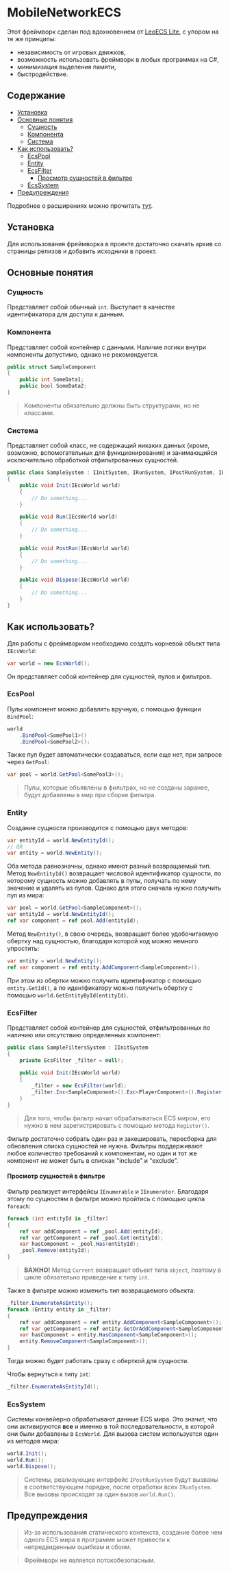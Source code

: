 # MobileNetworkECS

Этот фреймворк сделан под вдохновением от [LeoECS Lite](https://github.com/Leopotam/ecslite), с упором на те же принципы: 
- независимость от игровых движков,
- возможность использовать фреймворк в любых программах на C#,
- минимизация выделения памяти,
- быстродействие.

## Содержание

- [Установка](#---------)
- [Основные понятия](#----------------)
  + [Сущность](#--------)
  + [Компонента](#----------)
  + [Система](#-------)
- [Как использовать?](#-----------------)
  + [EcsPool](#ecspool)
  + [Entity](#entity)
  + [EcsFilter](#ecsfilter)
    * [Просмотр сущностей в фильтре](#----------------------------)
  + [EcsSystem](#ecssystem)
- [Предупреждения](#--------------)

Подробнее о расширениях можно прочитать [тут](https://github.com/Darkhhh/MobileNetworkECS/wiki).

## Установка

Для использования фреймворка в проекте достаточно скачать архив со страницы релизов и добавить исходники в проект.

## Основные понятия

### Сущность

Представляет собой обычный `int`. Выступает в качестве идентификатора для доступа к данным.

### Компонента

Представляет собой контейнер с данными. Наличие логики внутри компоненты допустимо, однако не рекомендуется.

```csharp
public struct SampleComponent
{
    public int SomeData1;
    public bool SomeData2;
}
```

> Компоненты обязательно должны быть структурами, но не классами.

### Система

Представляет собой класс, не содержащий никаких данных (кроме, возможно, вспомогательных для функционирования) и занимающийся исключительно обработкой отфильтрованных сущностей.
```csharp
public class SampleSystem : IInitSystem, IRunSystem, IPostRunSystem, IDisposeSystem
{
    public void Init(IEcsWorld world)
    {
        // Do something...
    }

    public void Run(IEcsWorld world)
    {
        // Do something...
    }

    public void PostRun(IEcsWorld world)
    {
        // Do something...
    }

    public void Dispose(IEcsWorld world)
    {
        // Do something...
    }
}
```



## Как использовать?

Для работы с фреймворком необходимо создать корневой объект типа `IEcsWorld`:
```csharp
var world = new EcsWorld();
```

Он представляет собой контейнер для сущностей, пулов и фильтров.

### EcsPool

Пулы компонент можно добавлять вручную, с помощью функции `BindPool`:
```csharp
world
    .BindPool<SomePool1>()
    .BindPool<SomePool2>();
```

Также пул будет автоматически создаваться, если еще нет, при запросе через `GetPool`:
```csharp
var pool = world.GetPool<SomePool3>();
```
> Пулы, которые объявлены в фильтрах, но не созданы заранее, будут добавлены в мир при сборке фильтра.


### Entity

Создание сущности производится с помощью двух методов:
```csharp
var entityId = world.NewEntityId();
// OR
var entity = world.NewEntity();
```

Оба метода равнозначны, однако имеют разный возвращаемый тип. Метод `NewEntityId()` возвращает числовой идентификатор сущности, 
по которому сущность можно добавлять в пулы, получать по нему значение и удалять из пулов. Однако для этого сначала нужно получить пул из мира:
```csharp
var pool = world.GetPool<SampleComponent>();
var entityId = world.NewEntityId();
ref var component = ref pool.Add(entityId);
```

Метод `NewEntity()`, в свою очередь, возвращает более удобочитаемую обертку над сущностью, благодаря которой код можно немного упростить:
```csharp
var entity = world.NewEntity();
ref var component = ref entity.AddComponent<SampleComponent>();
```

При этом из обертки можно получить идентификатор с помощью `entity.GetId()`, а по идентфикатору можно получить обертку с помощью `world.GetEntityById(entityId)`. 

### EcsFilter

Представляет собой контейнер для сущностей, отфильтрованных по наличию или отсутствию определенных компонент:
```csharp
public class SampleFiltersSystem : IInitSystem
{
    private EcsFilter _filter = null!;
    
    public void Init(IEcsWorld world)
    {
        _filter = new EcsFilter(world);
        _filter.Inc<SampleComponent>().Exc<PlayerComponent>().Register();
    }
}
```
> Для того, чтобы фильтр начал обрабатываться ECS миром, его нужно в нем зарегистрировать с помощью метода `Register()`.

Фильтр достаточно собрать один раз и закешировать, пересборка для обновления списка сущностей не нужна. 
Фильтры поддерживают любое количество требований к компонентам, но один и тот же компонент не может быть в списках "include" и "exclude".

#### Просмотр сущностей в фильтре

Фильтр реализует интерфейсы `IEnumerable` и `IEnumerator`. Благодаря этому по сущностям в фильтре можно пройтись с помощью цикла `foreach`:
```csharp
foreach (int entityId in _filter)
{
    ref var addComponent = ref _pool.Add(entityId);
    ref var getComponent = ref _pool.Get(entityId);
    var hasComponent = _pool.Has(entityId);
    _pool.Remove(entityId);
}
```

> **ВАЖНО!** Метод `Current` возвращает объект типа `object`, поэтому в цикле обязательно приведение к типу `int`.

Также в фильтре можно изменить тип возвращаемого объекта:
```csharp
_filter.EnumerateAsEntity();
foreach (Entity entity in _filter)
{
    ref var addComponent = ref entity.AddComponent<SampleComponent>();
    ref var getComponent = ref entity.GetOrAddComponent<SampleComponent>();
    var hasComponent = entity.HasComponent<SampleComponent>();
    entity.RemoveComponent<SampleComponent>();
}
```

Тогда можно будет работать сразу с оберткой для сущности.

Чтобы вернуться к типу `int`:
```csharp
_filter.EnumerateAsEntityId();
```

### EcsSystem

Системы конвейерно обрабатывают данные ECS мира. Это значит, что они активируются **все** и именно в той последовательности, в которой они были добавлены в `EcsWorld`.
Для вызова систем используется один из методов мира:
```csharp
world.Init();
world.Run();
world.Dispose();
```

> Системы, реализующие интерфейс `IPostRunSystem` будут вызваны в соответствующем порядке, после отработки всех `IRunSystem`. Все вызовы происходят за один вызов `world.Run()`.


## Предупреждения

> Из-за использования статического контекста, создание более чем одного ECS мира в программе может привести к непредвиденным ошибкам и сбоям.

> Фреймворк не является потокобезопасным.

